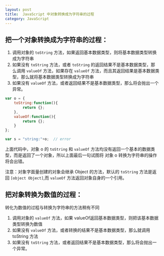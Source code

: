 ```yaml
---
layout: post
title:  JavaScript 中对象转换成为字符串的过程
category: JavaScript
---
```


## 把一个对象转换成为字符串的过程：

1. 调用对象的 `toString` 方法，如果返回基本数据类型，则将基本数据类型转换成为字符串
2. 如果没有 `toString` 方法，或者 `toString` 的返回结果不是基本数据类型，那么调用 `valueOf` 方法，如果存在 `valueOf` 方法，而且其返回结果是基本数据类型，那么就将基本数据类型转换成为字符串
3. 如果没有 `valueOf` 方法，或者返回结果不是基本数据类型，那么将会抛出一个异常。  

```js
var o = {
    toString:function(){
        return {};
    },
    valueOf:function(){
        return {};
    }
};

var s = "string:"+o;  // error
```

上面代码中，对象 o 的 `toString` 和 `valueOf` 方法均没有返回一个基本的数据类型，而是返回了一个对象，所以上面最后一句试图将 对象 o 转换为字符串的操作将会出错。

注意：对象字面量创建的对象会继承 Object 的方法，默认的 `toString` 方法是返回 `[object Object]`,而 `valueOf` 方法返回对象自身的一个引用。

## 把对象转换为数值的过程：

转化为数值的过程与转换为字符串的方法稍有不同

1. 调用对象的 `valueOf` 方法，如果 valueOf返回基本数据类型，则把该基本数据类型转换为数值
2. 如果没有 `valueOf` 方法，或者转换的结果不是基本数据类型，那么就调用 toString 方法
3. 如果没有 `toString` 方法，或者返回结果不是基本数据类型，那么将会抛出一个异常。
